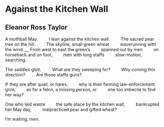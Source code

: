 # Against the Kitchen Wall
## Eleanor Ross Taylor
A mothball May.
        I lean against the kitchen wall.
        The sacred pear tree on the hill.
        The skyline, small green wheat
        waverunning with the wind.
 __
From west to east the green’s
        spanned out by men
        on horseback and on foot,
        men with long staffs
        slow-motion, searching.

The saddles glint.
        What are they sweeping for?
        Why coming this direction?
        Are those staffs guns?

If  they are after quail, or hares,
        why is their fanning law-enforcement grim,
        as for a felon, a missing person, or
        one too imbecile to find her way?

One who laid waste
        the safe place by the kitchen wall,
        bankrupted her May day,
        malpracticed pear and gifted wheat?

I’m waiting, men.